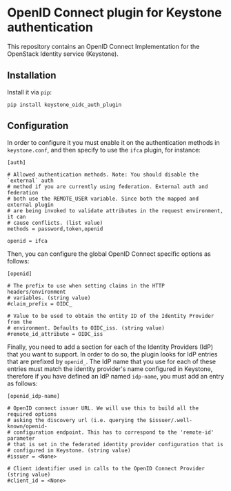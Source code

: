 # OpenID Connect plugin for Keystone authentication

This repository contains an OpenID Connect Implementation for the OpenStack
Identity service (Keystone).

## Installation

Install it via `pip`:

    pip install keystone_oidc_auth_plugin

## Configuration

In order to configure it you must enable it on the authentication methods in
`keystone.conf`, and then specify to use the `ifca` plugin, for instance:

    [auth]

    # Allowed authentication methods. Note: You should disable the `external` auth
    # method if you are currently using federation. External auth and federation
    # both use the REMOTE_USER variable. Since both the mapped and external plugin
    # are being invoked to validate attributes in the request environment, it can
    # cause conflicts. (list value)
    methods = password,token,openid

    openid = ifca

Then, you can configure the global OpenID Connect specific options as follows:

    [openid]

    # The prefix to use when setting claims in the HTTP headers/environment
    # variables. (string value)
    #claim_prefix = OIDC_

    # Value to be used to obtain the entity ID of the Identity Provider from the
    # environment. Defaults to OIDC_iss. (string value)
    #remote_id_attribute = OIDC_iss

Finally, you need to add a section for each of the Identity Providers (IdP)
that you want to support. In order to do so, the plugin looks for IdP entries
that are prefixed by `openid_`. The IdP name that you use for each of these
entries must match the identity provider's name configured in Keystone,
therefore if you have defined an IdP named `idp-name`, you must add an entry as
follows:

    [openid_idp-name]

    # OpenID connect issuer URL. We will use this to build all the required options
    # asking the discovery url (i.e. querying the $issuer/.well-known/openid-
    # configuration endpoint. This has to correspond to the 'remote-id' parameter
    # that is set in the federated identity provider configuration that is
    # configured in Keystone. (string value)
    #issuer = <None>

    # Client identifier used in calls to the OpenID Connect Provider (string value)
    #client_id = <None>
